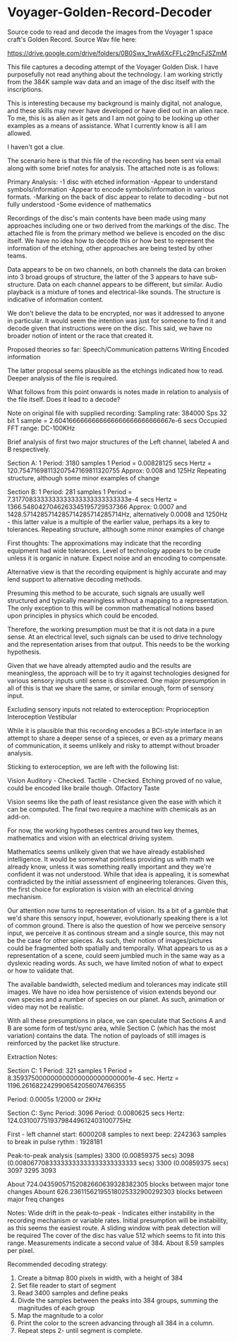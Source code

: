 # Voyager-Golden-Record-Decoder
Source code to read and decode the images from the Voyager 1 space craft's Golden Record.  Source Wav file here:

https://drive.google.com/drive/folders/0B0Swx_1rwA6XcFFLc29ncFJSZmM

This file captures a decoding attempt of the Voyager Golden Disk.  I have purposefully not read anything about the technology.  I am working strictly from the 384K sample wav data and an image of the disc itself with the inscriptions.

This is interesting because my background is mainly digital, not analogue, and these skills may never have developed or have died out in an alien race.  To me, this is as alien as it gets and I am not going to be looking up other examples as a means of assistance.  What I currently know is all I am allowed.

I haven't got a clue.

The scenario here is that this file of the recording has been sent via email along with some brief notes for analysis.  The attached note is as follows:


Primary Analysis:
-1 disc with etched information
-Appear to understand symbols/information
-Appear to encode symbols/information in various formats.
-Marking on the back of disc appear to relate to decoding - but not fully understood
-Some evidence of mathematics

Recordings of the disc's main contents have been made using many approaches including one or two derived from the markings of the disc.  The attached file is from the primary method we believe is encoded on the disc itself.  We have no idea how to decode this or how best to represent the information of the etching, other approaches are being tested by other teams. 

Data appears to be on two channels, on both channels the data can broken into 3 broad groups of structure, the latter of the 3 appears to have sub-structure. Data on each channel appears to be different, but similar.  Audio playback is a mixture of tones and electrical-like sounds.  The structure is indicative of information content.

We don't believe the data to be encrypted, nor was it addressed to anyone in particular.  It would seem the intention was just for someone to find it and decode given that instructions were on the disc.  This said, we have no broader notion of intent or the race that created it.   

Proposed theories so far:
Speech/Communication patterns
Writing
Encoded information

The latter proposal seems plausible as the etchings indicated how to read.  Deeper analysis of the file is required.





What follows from this point onwards is notes made in relation to analysis of the file itself.  Does it lead to a decode?

Note on original file with supplied recording:
Sampling rate: 384000 Sps
32 bit
1 sample = 2.6041666666666666666666666666667e-6 secs
Occupied FFT range: DC-100KHz

Brief analysis of first two major structures of the Left channel, labeled A and B respectively.

Section A:
1 Period: 3180 samples
1 Period = 0.00828125 secs
Hertz = 120.75471698113207547169811320755
Approx: 0.008 and 125Hz
Repeating structure, although some minor examples of change


Section B:
1 Period: 281 samples
1 Period = 7.3177083333333333333333333333333e-4 secs
Hertz = 1366.5480427046263345195729537366
Approx: 0.0007 and 1428.5714285714285714285714285714Hz, alternatively 0.0008 and 1250Hz - this latter value is a multiple of the earlier value, perhaps its a key to tolerances.
Repeating structure, although some minor examples of change


First thoughts:
The approximations may indicate that the recording equipment had wide tolerances.
Level of technology appears to be crude unless it is organic in nature.
Expect noise and an encoding to compensate.

Alternative view is that the recording equipment is highly accurate and may lend support to alternative decoding methods.

Presuming this method to be accurate, such signals are usually well structured and typically meaningless without a mapping to a representation. The only exception to this will be common mathematical notions based upon principles in physics which could be encoded.

Therefore, the working presumption must be that it is not data in a pure sense. At an electrical level, such signals can be used to drive technology and the representation arises from that output.  This needs to be the working hypothesis.

Given that we have already attempted audio and the results are meaningless, the approach will be to try it against technologies designed for various sensory inputs until sense is discovered.  One major presumption in all of this is that we share the same, or similar enough, form of sensory input.

Excluding sensory inputs not related to exteroception:
Proprioception
Interoception
Vestibular

While it is plausible that this recording encodes a BCI-style interface in an attempt to share a deeper sense of a spieces, or even as a primary means of communication, it seems unlikely and risky to attempt without broader analysis.

Sticking to exteroception, we are left with the following list:

Vision
Auditory - Checked. 
Tactile - Checked.  Etching proved of no value, could be encoded like braile though.
Olfactory
Taste

Vision seems like the path of least resistance given the ease with which it can be computed.  The final two require a machine with chemicals as an add-on. 

For now, the working hypotheses centres around two key themes, mathematics and vision with an electrical driving system.  

Mathematics seems unlikely given that we have already established intelligence.  It would be somewhat pointless providing us with math we already know, unless it was something really important and they we're confident it was not understood.  While that idea is appealing, it is somewhat contradicted by the initial assessment of engineering tolerances.  Given this, the first choice for exploration is vision with an electrical driving mechanism.

Our attention now turns to representation of vision.  Its a bit of a gamble that we'd share this sensory input, however, evolutionarly speaking there is a lot of common ground. There is also the question of how we perceive sensory input, we perceive it as continous stream and a single source, this may not be the case for other spieces.  As such, their notion of images/pictures could be fragmented both spatially and temporally.  What appears to us as a representation of a scene, could seem jumbled much in the same way as a dyslexic reading words.  As such, we have limited notion of what to expect or how to validate that.

The available bandwidth, selected medium and tolerances may indicate still images.  We have no idea how persistence of vision extends beyond our own species and a number of species on our planet.  As such, animation or video may not be realistic.

With all these presumptions in place, we can speculate that Sections A and B are some form of test/sync area, while Section C (which has the most variation) contains the data.  The notion of payloads of still images is reinforced by the packet like structure.


Extraction Notes:

Section C:
1 Period: 321 samples
1 Period = 8.3593750000000000000000000000001e-4 sec.
Hertz = 1196.2616822429906542056074766355

Period: 0.0005s
1/2000 or 2KHz


Section C: Sync
Period: 3096
Period: 0.0080625 secs
Hertz: 124.03100775193798449612403100775Hz



First - left channel
start: 6000208
samples to next beep: 2242363
samples to break in pulse rythm : 1928181

Peak-to-peak analysis (samples)
3300 (0.00859375 secs)
3098  (0.00806770833333333333333333333333 secs)
3300 (0.00859375 secs)
3097
3295
3093

About 724.04359057152082660639328382305 blocks between major tone changes
Abount 626.23611562195518025332900292303 blocks between major freq changes

Notes:
Wide drift in the peak-to-peak - Indicates either instability in the recording mechanism or variable rates.
Initial presumption will be instability, as this seems the easiest route.
A sliding window with peak detection will be required
The cover of the disc has value 512 which seems to fit into this range. Measurements indicate a second value of 384.
About 8.59 samples per pixel.

Recommended decoding strategy:
1. Create a bitmap 800 pixels in width, with a height of 384
2. Set file reader to start of segment
3. Read 3400 samples and define peaks
4. Divde the samples between the peaks into 384 groups, summing the magnitudes of each group
5. Map the magnitude to a color
6. Print the color to the screen advancing through all 384 in a column. 
7. Repeat steps 2- until segment is complete.
